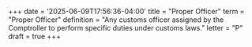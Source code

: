 +++
date = '2025-06-09T17:56:36-04:00'
title = "Proper Officer"
term = "Proper Officer"
definition = "Any customs officer assigned by the Comptroller to perform specific duties under customs laws."
letter = "P"
draft = true
+++